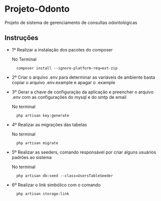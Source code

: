 # Projeto-Odonto
Projeto de sistema de gerenciamento de consultas odontológicas

## Instruções

- 1º Realizar a instalação dos pacotes do composer
    
    No Terminal
 
        composer install --ignore-platform-req=ext-zip

- 2º Criar o arquivo .env para determinar as variáveis de ambiente basta copiar o arquivo .env.example e apagar o .example

- 3º Gerar a chave de configuração da aplicação e preencher o arquivo .env com as configurações do mysql e do smtp de email
  
  No terminal

        php artisan key:generate

- 4º Realizar as migrações das tabelas
  
  No terminal
  
        php artisan migrate

- 5º Realizar as seeders, comando responsável por criar alguns usuários padrões ao sistema
  
  No terminal
  
        php artisan db:seed --class=UsersTableSeeder
- 6º Realizar o link simbólico com o comando

        php artisan storage:link
